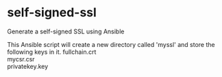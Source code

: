 # self-signed-ssl
Generate a self-signed SSL using Ansible

This Ansible script will create a new directory called 'myssl' and store
the following keys in it.
fullchain.crt  
mycsr.csr  
privatekey.key
